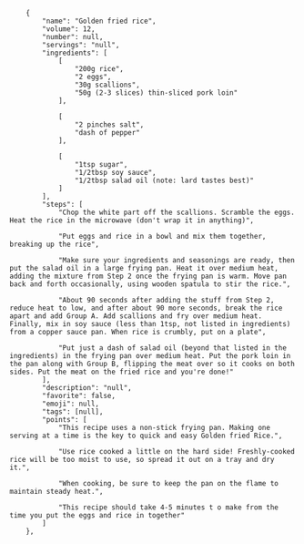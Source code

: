         {
            "name": "Golden fried rice",
            "volume": 12,
            "number": null,
            "servings": "null",
            "ingredients": [
                [
                    "200g rice",
                    "2 eggs",
                    "30g scallions",
                    "50g (2-3 slices) thin-sliced pork loin"
                ],

                [
                    "2 pinches salt",
                    "dash of pepper"
                ],

                [
                    "1tsp sugar",
                    "1/2tbsp soy sauce",
                    "1/2tbsp salad oil (note: lard tastes best)"
                ]
            ],
            "steps": [
                "Chop the white part off the scallions. Scramble the eggs. Heat the rice in the microwave (don't wrap it in anything)",

                "Put eggs and rice in a bowl and mix them together, breaking up the rice",

                "Make sure your ingredients and seasonings are ready, then put the salad oil in a large frying pan. Heat it over medium heat, adding the mixture from Step 2 once the frying pan is warm. Move pan back and forth occasionally, using wooden spatula to stir the rice.",

                "About 90 seconds after adding the stuff from Step 2, reduce heat to low, and after about 90 more seconds, break the rice apart and add Group A. Add scallions and fry over medium heat. Finally, mix in soy sauce (less than 1tsp, not listed in ingredients) from a copper sauce pan. When rice is crumbly, put on a plate",

                "Put just a dash of salad oil (beyond that listed in the ingredients) in the frying pan over medium heat. Put the pork loin in the pan along with Group B, flipping the meat over so it cooks on both sides. Put the meat on the fried rice and you're done!"
            ],
            "description": "null",
            "favorite": false,
            "emoji": null,
            "tags": [null],
            "points": [
                "This recipe uses a non-stick frying pan. Making one serving at a time is the key to quick and easy Golden fried Rice.",

                "Use rice cooked a little on the hard side! Freshly-cooked rice will be too moist to use, so spread it out on a tray and dry it.",

                "When cooking, be sure to keep the pan on the flame to maintain steady heat.",

                "This recipe should take 4-5 minutes t o make from the time you put the eggs and rice in together"
            ]
        },